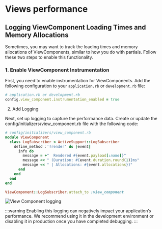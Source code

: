# Views performance

## Logging ViewComponent Loading Times and Memory Allocations

Sometimes, you may want to track the loading times and memory allocations of ViewComponents, similar to how you do with partials. Follow these two steps to enable this functionality.

### 1. Enable ViewComponent Instrumentation

First, you need to enable instrumentation for ViewComponents. Add the following configuration to your `application.rb` or `development.rb` file:

```ruby
# application.rb or development.rb
config.view_component.instrumentation_enabled = true
```

2. Add Logging

Next, set up logging to capture the performance data. Create or update the config/initializers/view_component.rb file with the following code:

```ruby
# config/initializers/view_component.rb
module ViewComponent
  class LogSubscriber < ActiveSupport::LogSubscriber
    define_method :'!render' do |event|
      info do
        message = +"  Rendered #{event.payload[:name]}"
        message << " (Duration: #{event.duration.round(1)}ms"
        message << " | Allocations: #{event.allocations})"
      end
    end
  end
end

ViewComponent::LogSubscriber.attach_to :view_component
```

<Image src="/assets/img/3_0/performance/views-performance/view-component-logs.png" size="2236x 462" alt="View Component logging" />

:::warning
Enabling this logging can negatively impact your application’s performance. We recommend using it in the development environment or disabling it in production once you have completed debugging.
:::
